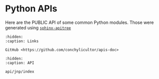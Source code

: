 # Python APIs

Here are the PUBLIC API of some common Python modules. Those were generated using [`sphinx-apitree`](https://github.com/Conchylicultor/sphinx-apitree)

```{toctree}
:hidden:
:caption: Links

GitHub <https://github.com/conchylicultor/apis-doc>
```

```{toctree}
:hidden:
:caption: API

api/jnp/index
```
